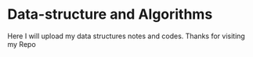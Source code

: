 # Data-structure and Algorithms 
Here I will upload my data structures notes and codes.
Thanks for visiting my Repo
